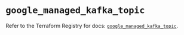 # `google_managed_kafka_topic`

Refer to the Terraform Registry for docs: [`google_managed_kafka_topic`](https://registry.terraform.io/providers/hashicorp/google/6.49.2/docs/resources/managed_kafka_topic).
